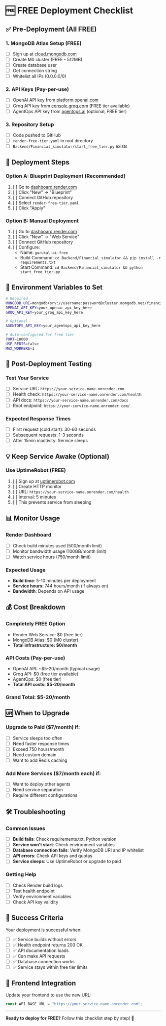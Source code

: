 # 🆓 FREE Deployment Checklist

## ✅ Pre-Deployment (All FREE)

### 1. MongoDB Atlas Setup (FREE)
- [ ] Sign up at [cloud.mongodb.com](https://cloud.mongodb.com)
- [ ] Create M0 cluster (FREE - 512MB)
- [ ] Create database user
- [ ] Get connection string
- [ ] Whitelist all IPs (0.0.0.0/0)

### 2. API Keys (Pay-per-use)
- [ ] OpenAI API key from [platform.openai.com](https://platform.openai.com)
- [ ] Groq API key from [console.groq.com](https://console.groq.com) (FREE tier available)
- [ ] AgentOps API key from [agentops.ai](https://agentops.ai) (optional, FREE tier)

### 3. Repository Setup
- [ ] Code pushed to GitHub
- [ ] `render-free-tier.yaml` in root directory
- [ ] `Backend/Financial_simulator/start_free_tier.py` exists

## 🚀 Deployment Steps

### Option A: Blueprint Deployment (Recommended)
1. [ ] Go to [dashboard.render.com](https://dashboard.render.com)
2. [ ] Click "New" → "Blueprint"
3. [ ] Connect GitHub repository
4. [ ] Select `render-free-tier.yaml`
5. [ ] Click "Apply"

### Option B: Manual Deployment
1. [ ] Go to [dashboard.render.com](https://dashboard.render.com)
2. [ ] Click "New" → "Web Service"
3. [ ] Connect GitHub repository
4. [ ] Configure:
   - Name: `gurukul-ai-free`
   - Build Command: `cd Backend/Financial_simulator && pip install -r requirements.txt`
   - Start Command: `cd Backend/Financial_simulator && python start_free_tier.py`

## 🔧 Environment Variables to Set

```bash
# Required
MONGODB_URI=mongodb+srv://username:password@cluster.mongodb.net/financial_simulator?retryWrites=true&w=majority
OPENAI_API_KEY=your_openai_api_key_here
GROQ_API_KEY=your_groq_api_key_here

# Optional
AGENTOPS_API_KEY=your_agentops_api_key_here

# Auto-configured for free tier
PORT=10000
USE_REDIS=false
MAX_WORKERS=1
```

## 🧪 Post-Deployment Testing

### Test Your Service
- [ ] Service URL: `https://your-service-name.onrender.com`
- [ ] Health check: `https://your-service-name.onrender.com/health`
- [ ] API docs: `https://your-service-name.onrender.com/docs`
- [ ] Root endpoint: `https://your-service-name.onrender.com/`

### Expected Response Times
- [ ] First request (cold start): 30-60 seconds
- [ ] Subsequent requests: 1-3 seconds
- [ ] After 15min inactivity: Service sleeps

## 💡 Keep Service Awake (Optional)

### Use UptimeRobot (FREE)
1. [ ] Sign up at [uptimerobot.com](https://uptimerobot.com)
2. [ ] Create HTTP monitor
3. [ ] URL: `https://your-service-name.onrender.com/health`
4. [ ] Interval: 5 minutes
5. [ ] This prevents service from sleeping

## 📊 Monitor Usage

### Render Dashboard
- [ ] Check build minutes used (500/month limit)
- [ ] Monitor bandwidth usage (100GB/month limit)
- [ ] Watch service hours (750/month limit)

### Expected Usage
- **Build time**: 5-10 minutes per deployment
- **Service hours**: 744 hours/month (if always on)
- **Bandwidth**: Depends on API usage

## 💰 Cost Breakdown

### Completely FREE Option
- Render Web Service: $0 (free tier)
- MongoDB Atlas: $0 (M0 cluster)
- **Total infrastructure: $0/month**

### API Costs (Pay-per-use)
- OpenAI API: ~$5-20/month (typical usage)
- Groq API: $0 (free tier available)
- AgentOps: $0 (free tier)
- **Total API costs: $5-20/month**

### **Grand Total: $5-20/month**

## 🆙 When to Upgrade

### Upgrade to Paid ($7/month) if:
- [ ] Service sleeps too often
- [ ] Need faster response times
- [ ] Exceed 750 hours/month
- [ ] Need custom domain
- [ ] Want to add Redis caching

### Add More Services ($7/month each) if:
- [ ] Want to deploy other agents
- [ ] Need service separation
- [ ] Require different configurations

## 🛠️ Troubleshooting

### Common Issues
- [ ] **Build fails**: Check requirements.txt, Python version
- [ ] **Service won't start**: Check environment variables
- [ ] **Database connection fails**: Verify MongoDB URI and IP whitelist
- [ ] **API errors**: Check API keys and quotas
- [ ] **Service sleeps**: Use UptimeRobot or upgrade to paid

### Getting Help
- [ ] Check Render build logs
- [ ] Test health endpoint
- [ ] Verify environment variables
- [ ] Check API key validity

## 🎉 Success Criteria

Your deployment is successful when:
- [ ] ✅ Service builds without errors
- [ ] ✅ Health endpoint returns 200 OK
- [ ] ✅ API documentation loads
- [ ] ✅ Can make API requests
- [ ] ✅ Database connection works
- [ ] ✅ Service stays within free tier limits

## 📱 Frontend Integration

Update your frontend to use the new URL:
```javascript
const API_BASE_URL = "https://your-service-name.onrender.com";
```

---

**Ready to deploy for FREE?** Follow this checklist step by step! 🚀
